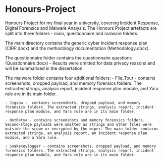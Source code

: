 # Honours-Project
Honours Project for my final year in university, covering Incident Response, Digital Forensics and Malware Analysis.
The Honours Project artefacts are split into three folders - main, questionnaire and malware folders.

The main directory contains the generic cyber incident response plan (CIRP.docx) and the methodology documentation (Methodology.docx). 

The questionnaire folder contains the questionnaire questions (Questionnaire.docx) - Results were omitted for data privacy reasons and will be summarised in the dissertation.

The malware folder contains four additional folders:
	- File_Tour -  contains screenshots, dropped payload, and memory forensics folders. The extracted strings, analysis report, incident response plan module, and Yara rule are in its main folder.

	- Jigsaw -  contains screenshots, dropped payload, and memory forensics folders. The extracted strings, analysis report, incident response plan module, and Yara rule are in its main folder.

	- NotPetya - contains screenshots and memory forensics folders. Second-stage payloads were omitted as strings and other files were outside the scope or encrypted by the wiper. The main folder contains extracted strings, an analysis report, an incident response plan module, and a Yara rule.

	- SnakeKeylogger - contains screenshots, dropped payload, and memory forensics folders. The extracted strings, analysis report, incident response plan module, and Yara rule are in its main folder.
